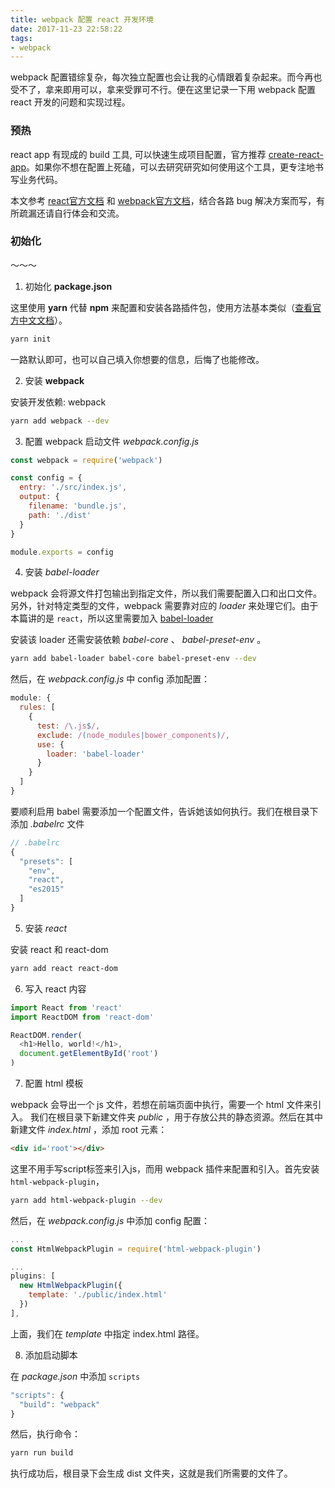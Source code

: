 ```yaml
---
title: webpack 配置 react 开发环境
date: 2017-11-23 22:58:22
tags:
- webpack
---
```


webpack 配置错综复杂，每次独立配置也会让我的心情跟着复杂起来。而今再也受不了，拿来即用可以，拿来受罪可不行。便在这里记录一下用 webpack 配置 react 开发的问题和实现过程。

<!--more-->
### 预热
react app 有现成的 build 工具, 可以快速生成项目配置，官方推荐 [create-react-app](https://github.com/facebookincubator/create-react-app)。如果你不想在配置上死磕，可以去研究研究如何使用这个工具，更专注地书写业务代码。

本文参考 [react官方文档](https://facebook.github.io/react/docs/hello-world.html) 和 [webpack官方文档](https://webpack.js.org/guides/)，结合各路 bug 解决方案而写，有所疏漏还请自行体会和交流。

### 初始化
   ～～～

1. 初始化 **package.json**

  这里使用 **yarn** 代替 **npm** 来配置和安装各路插件包，使用方法基本类似（[查看官方中文文档](https://yarnpkg.com/zh-Hans/docs)）。

  ```bash
  yarn init
  ```
  一路默认即可，也可以自己填入你想要的信息，后悔了也能修改。

2. 安装 **webpack**

  安装开发依赖: webpack
  ```bash
  yarn add webpack --dev
  ```

3. 配置 webpack 启动文件 *webpack.config.js*

  ```js
  const webpack = require('webpack')

  const config = {
    entry: './src/index.js',
    output: {
      filename: 'bundle.js',
      path: './dist'
    }
  }

  module.exports = config
  ```

4. 安装 *babel-loader*

  webpack 会将源文件打包输出到指定文件，所以我们需要配置入口和出口文件。另外，针对特定类型的文件，webpack 需要靠对应的 *loader* 来处理它们。由于本篇讲的是 `react`，所以这里需要加入 [babel-loader](https://github.com/babel/babel-loader)

  安装该 loader 还需安装依赖 *babel-core* 、 *babel-preset-env* 。
  ```bash
  yarn add babel-loader babel-core babel-preset-env --dev
  ```

  然后，在 *webpack.config.js* 中 config 添加配置：
  ```js
  module: {
    rules: [
      {
        test: /\.js$/,
        exclude: /(node_modules|bower_components)/,
        use: {
          loader: 'babel-loader'
        }
      }
    ]
  }
  ```

  要顺利启用 babel 需要添加一个配置文件，告诉她该如何执行。我们在根目录下添加 *.babelrc* 文件
  ```js
  // .babelrc
  {
    "presets": [
      "env",
      "react",
      "es2015"
    ]
  }
  ```

5. 安装 *react*

  安装 react 和 react-dom

  ```bash
  yarn add react react-dom
  ```

6. 写入 react 内容

  ```js
  import React from 'react'
  import ReactDOM from 'react-dom'

  ReactDOM.render(
    <h1>Hello, world!</h1>,
    document.getElementById('root')
  )
  ```

7. 配置 html 模板

  webpack 会导出一个 js 文件，若想在前端页面中执行，需要一个 html 文件来引入。
  我们在根目录下新建文件夹 *public* ，用于存放公共的静态资源。然后在其中新建文件 *index.html* ，添加 root 元素：
  ```html
  <div id='root'></div>
  ```

  这里不用手写script标签来引入js，而用 webpack 插件来配置和引入。首先安装 `html-webpack-plugin`，

  ```bash
  yarn add html-webpack-plugin --dev
  ```

  然后，在 *webpack.config.js* 中添加 config 配置：

  ```js
  ...
  const HtmlWebpackPlugin = require('html-webpack-plugin')

  ...
  plugins: [
    new HtmlWebpackPlugin({
      template: './public/index.html'
    })
  ],
  ```
  上面，我们在 *template* 中指定 index.html 路径。

8. 添加启动脚本

  在 *package.json* 中添加 `scripts`
  ```js
  "scripts": {
    "build": "webpack"
  }
  ```
  然后，执行命令：
  ```bash
  yarn run build
  ```
  执行成功后，根目录下会生成 dist 文件夹，这就是我们所需要的文件了。

  <!-- 此时，项目目录结构如下：
  ![webpack_react_config.png](./webpack_react_config.png) -->




